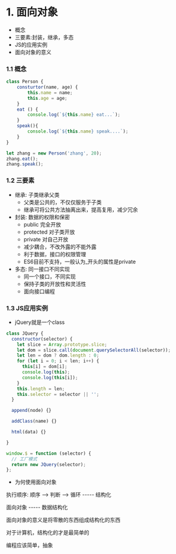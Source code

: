 # 1. 面向对象
+ 概念
+ 三要素:封装，继承，多态
+ JS的应用实例
+ 面向对象的意义

### 1.1 概念

```javascript
class Person {
    consturtor(name, age) {
        this.name = name;
        this.age = age;
    }
    eat () {
        console.log(`${this.name} eat...`);
    }
    speak(){
        console.log(`${this.name} speak....`);
    }
}

let zhang = new Person('zhang', 20);
zhang.eat();
zhang.speak();
```

### 1.2 三要素
+ 继承: 子类继承父类
    + 父类是公共的，不仅仅服务于子类
    + 继承可将公共方法抽离出来，提高复用，减少冗余
+ 封装: 数据的权限和保密
    + public 完全开放
    + protected 对子类开放
    + private 对自己开放
    + 减少耦合，不改外露的不能外露
    + 利于数据，接口的权限管理
    + ES6目前不支持，一般认为_开头的属性是private
+ 多态: 同一接口不同实现
    + 同一个接口，不同实现
    + 保持子类的开放性和灵活性
    + 面向接口编程

### 1.3 JS应用实例
+ jQuery就是一个class

```javascript
class JQuery {
  constructor(selector) {
    let slice = Array.prototype.slice;
    let dom = slice.call(document.querySelectorAll(selector));
    let len = dom ? dom.length : 0;
    for (let i = 0; i < len; i++) {
      this[i] = dom[i];
      console.log(this);
      console.log(this[i]);
    }
    this.length = len;
    this.selector = selector || '';
  }

  append(node) {}

  addClass(name) {}

  html(data) {}

}

window.$ = function (selector) {
  // 工厂模式
  return new JQuery(selector);
};
```

+ 为何使用面向对象

执行顺序: 顺序 --> 判断 --> 循环 ----- 结构化

面向对象 ----- 数据结构化

面向对象的意义是将零散的东西组成结构化的东西

对于计算机，结构化的才是最简单的

编程应该简单，抽象








